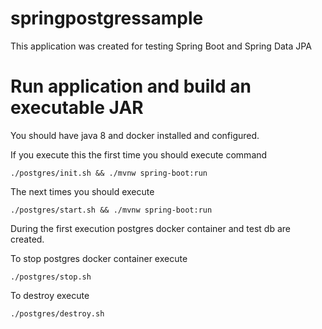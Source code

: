 # springpostgressample

This application was created for testing Spring Boot and Spring Data JPA

# Run application and build an executable JAR

You should have java 8 and docker installed and configured.

If you execute this the first time you should execute command

``./postgres/init.sh && ./mvnw spring-boot:run``

The next times you should execute

``./postgres/start.sh && ./mvnw spring-boot:run``

During the first execution postgres docker container and test db are created.

To stop postgres docker container execute

``./postgres/stop.sh``

To destroy execute

``./postgres/destroy.sh`` 